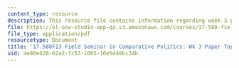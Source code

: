 ```yaml
---
content_type: resource
description: This resource file contains information regarding week 3 paper topics.
file: https://ol-ocw-studio-app-qa.s3.amazonaws.com/courses/17-588-field-seminar-in-comparative-politics-fall-2013/4e80e42862a2fc53106516e5d48bc34b_MIT17_588F13_Week3Paper.pdf
file_type: application/pdf
resourcetype: Document
title: '17.588F13 Field Seminar in Comparative Politics: Wk 3 Paper Topics'
uid: 4e80e428-62a2-fc53-1065-16e5d48bc34b
---
```

